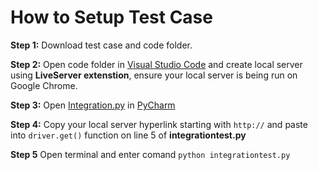 # How to Setup Test Case
**Step 1:** Download test case and code folder. 

**Step 2:** Open code folder in [Visual Studio Code](https://code.visualstudio.com/download) and create local server using **LiveServer extenstion**, ensure your local server is being run on Google Chrome. 

**Step 3:** Open [Integration.py](https://github.com/SOFE2720/Group-62-WeatherSimple/blob/main/Testing%20Model/integrationtest.py) in [PyCharm](https://www.jetbrains.com/pycharm/download/#section=windows)

**Step 4:** Copy your local server hyperlink starting with `http://`  and paste into `driver.get()` function on line 5 of **integrationtest.py**

**Step 5** Open terminal and enter comand `python integrationtest.py` 
